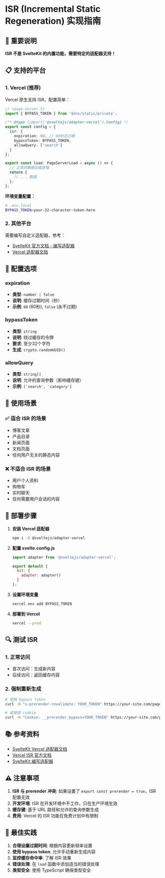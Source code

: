 # ISR (Incremental Static Regeneration) 实现指南

## 🚨 重要说明

**ISR 不是 SvelteKit 的内置功能，需要特定的适配器支持！**

## 📋 支持的平台

### 1. Vercel (推荐)
Vercel 原生支持 ISR，配置简单：

```typescript
// +page.server.ts
import { BYPASS_TOKEN } from '$env/static/private';

/** @type {import('@sveltejs/adapter-vercel').Config} */
export const config = {
  isr: {
    expiration: 60, // 60秒后过期
    bypassToken: BYPASS_TOKEN,
    allowQuery: ['search']
  }
};

export const load: PageServerLoad = async () => {
  // 正常的数据加载逻辑
  return {
    // ... 数据
  };
};
```

**环境变量配置：**
```bash
# .env.local
BYPASS_TOKEN=your-32-character-token-here
```

### 2. 其他平台
需要编写自定义适配器，参考：
- [SvelteKit 官方文档 - 编写适配器](https://svelte.dev/docs/kit/writing-adapters)
- [Vercel 适配器文档](https://svelte.dev/docs/kit/adapter-vercel#Incremental-Static-Regeneration)

## 🔧 配置选项

### expiration
- **类型**: `number | false`
- **说明**: 缓存过期时间（秒）
- **示例**: `60` (60秒), `false` (永不过期)

### bypassToken
- **类型**: `string`
- **说明**: 绕过缓存的令牌
- **要求**: 至少32个字符
- **生成**: `crypto.randomUUID()`

### allowQuery
- **类型**: `string[]`
- **说明**: 允许的查询参数（影响缓存键）
- **示例**: `['search', 'category']`

## 📝 使用场景

### ✅ 适合 ISR 的场景
- 博客文章
- 产品目录
- 新闻页面
- 文档页面
- 任何用户无关的静态内容

### ❌ 不适合 ISR 的场景
- 用户个人资料
- 购物车
- 实时聊天
- 任何需要用户会话的内容

## 🚀 部署步骤

1. **安装 Vercel 适配器**
   ```bash
   npm i -D @sveltejs/adapter-vercel
   ```

2. **配置 svelte.config.js**
   ```javascript
   import adapter from '@sveltejs/adapter-vercel';
   
   export default {
     kit: {
       adapter: adapter()
     }
   };
   ```

3. **设置环境变量**
   ```bash
   vercel env add BYPASS_TOKEN
   ```

4. **部署到 Vercel**
   ```bash
   vercel --prod
   ```

## 🔍 测试 ISR

### 1. 正常访问
- 首次访问：生成新内容
- 后续访问：返回缓存内容

### 2. 强制重新生成
```bash
# 使用 bypass token
curl -H "x-prerender-revalidate: YOUR_TOKEN" https://your-site.com/page

# 或使用 cookie
curl -H "Cookie: __prerender_bypass=YOUR_TOKEN" https://your-site.com/page
```

## 📚 参考资料

- [SvelteKit Vercel 适配器文档](https://svelte.dev/docs/kit/adapter-vercel#Incremental-Static-Regeneration)
- [Vercel ISR 官方文档](https://vercel.com/docs/concepts/incremental-static-regeneration)
- [SvelteKit 编写适配器](https://svelte.dev/docs/kit/writing-adapters)

## ⚠️ 注意事项

1. **ISR 与 prerender 冲突**: 如果设置了 `export const prerender = true`，ISR 配置无效
2. **开发环境**: ISR 在开发环境中不工作，只在生产环境生效
3. **缓存键**: 基于 URL 路径和允许的查询参数生成
4. **费用**: Vercel 的 ISR 功能在免费计划中有限制

## 🎯 最佳实践

1. **合理设置过期时间**: 根据内容更新频率设置
2. **使用 bypass token**: 允许手动重新生成内容
3. **监控缓存命中率**: 了解 ISR 效果
4. **错误处理**: 在 `load` 函数中添加适当的错误处理
5. **类型安全**: 使用 TypeScript 确保类型安全
